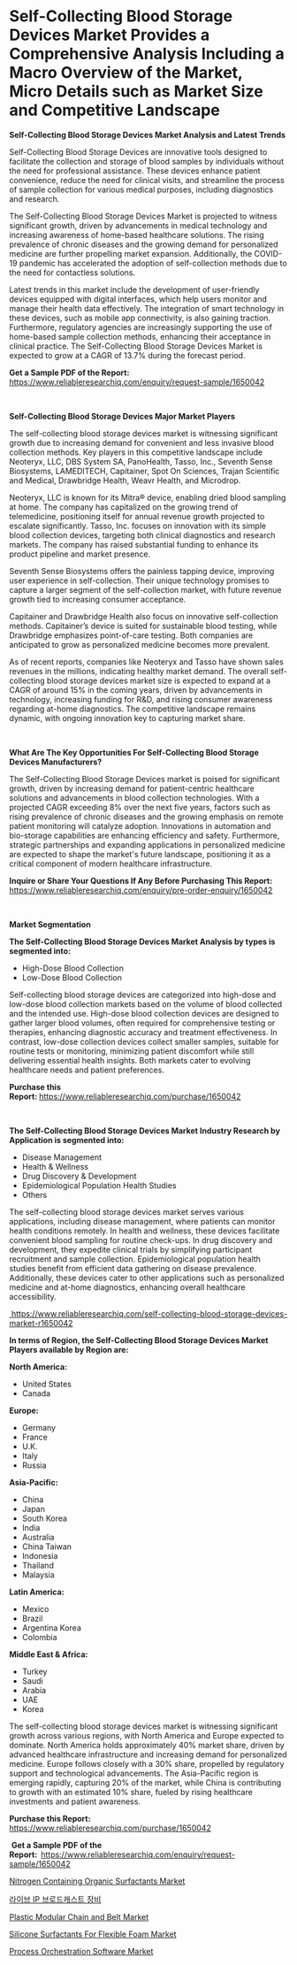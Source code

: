<p><h1>Self-Collecting Blood Storage Devices Market Provides a Comprehensive Analysis Including a Macro Overview of the Market, Micro Details such as Market Size and Competitive Landscape</h1></p><p><strong>Self-Collecting Blood Storage Devices Market Analysis and Latest Trends</strong></p>
<p><p>Self-Collecting Blood Storage Devices are innovative tools designed to facilitate the collection and storage of blood samples by individuals without the need for professional assistance. These devices enhance patient convenience, reduce the need for clinical visits, and streamline the process of sample collection for various medical purposes, including diagnostics and research.</p><p>The Self-Collecting Blood Storage Devices Market is projected to witness significant growth, driven by advancements in medical technology and increasing awareness of home-based healthcare solutions. The rising prevalence of chronic diseases and the growing demand for personalized medicine are further propelling market expansion. Additionally, the COVID-19 pandemic has accelerated the adoption of self-collection methods due to the need for contactless solutions.</p><p>Latest trends in this market include the development of user-friendly devices equipped with digital interfaces, which help users monitor and manage their health data effectively. The integration of smart technology in these devices, such as mobile app connectivity, is also gaining traction. Furthermore, regulatory agencies are increasingly supporting the use of home-based sample collection methods, enhancing their acceptance in clinical practice. The Self-Collecting Blood Storage Devices Market is expected to grow at a CAGR of 13.7% during the forecast period.</p></p>
<p><strong>Get a Sample PDF of the Report:&nbsp;</strong> <a href="https://www.reliableresearchiq.com/enquiry/request-sample/1650042?utm_campaign=99&utm_medium=2&utm_source=Github&utm_content=ia&utm_term=08122024&utm_id=self-collecting-blood-storage-devices">https://www.reliableresearchiq.com/enquiry/request-sample/1650042</a></p>
<p>&nbsp;</p>
<p><strong>Self-Collecting Blood Storage Devices Major Market Players</strong></p>
<p><p>The self-collecting blood storage devices market is witnessing significant growth due to increasing demand for convenient and less invasive blood collection methods. Key players in this competitive landscape include Neoteryx, LLC, DBS System SA, PanoHealth, Tasso, Inc., Seventh Sense Biosystems, LAMEDITECH, Capitainer, Spot On Sciences, Trajan Scientific and Medical, Drawbridge Health, Weavr Health, and Microdrop.</p><p>Neoteryx, LLC is known for its Mitra® device, enabling dried blood sampling at home. The company has capitalized on the growing trend of telemedicine, positioning itself for annual revenue growth projected to escalate significantly. Tasso, Inc. focuses on innovation with its simple blood collection devices, targeting both clinical diagnostics and research markets. The company has raised substantial funding to enhance its product pipeline and market presence.</p><p>Seventh Sense Biosystems offers the painless tapping device, improving user experience in self-collection. Their unique technology promises to capture a larger segment of the self-collection market, with future revenue growth tied to increasing consumer acceptance.</p><p>Capitainer and Drawbridge Health also focus on innovative self-collection methods. Capitainer’s device is suited for sustainable blood testing, while Drawbridge emphasizes point-of-care testing. Both companies are anticipated to grow as personalized medicine becomes more prevalent.</p><p>As of recent reports, companies like Neoteryx and Tasso have shown sales revenues in the millions, indicating healthy market demand. The overall self-collecting blood storage devices market size is expected to expand at a CAGR of around 15% in the coming years, driven by advancements in technology, increasing funding for R&D, and rising consumer awareness regarding at-home diagnostics. The competitive landscape remains dynamic, with ongoing innovation key to capturing market share.</p></p>
<p>&nbsp;</p>
<p><strong>What Are The Key Opportunities For Self-Collecting Blood Storage Devices Manufacturers?</strong></p>
<p><p>The Self-Collecting Blood Storage Devices market is poised for significant growth, driven by increasing demand for patient-centric healthcare solutions and advancements in blood collection technologies. With a projected CAGR exceeding 8% over the next five years, factors such as rising prevalence of chronic diseases and the growing emphasis on remote patient monitoring will catalyze adoption. Innovations in automation and bio-storage capabilities are enhancing efficiency and safety. Furthermore, strategic partnerships and expanding applications in personalized medicine are expected to shape the market's future landscape, positioning it as a critical component of modern healthcare infrastructure.</p></p>
<p><strong>Inquire or Share Your Questions If Any Before Purchasing This Report:</strong> <a href="https://www.reliableresearchiq.com/enquiry/pre-order-enquiry/1650042?utm_campaign=99&utm_medium=2&utm_source=Github&utm_content=ia&utm_term=08122024&utm_id=self-collecting-blood-storage-devices">https://www.reliableresearchiq.com/enquiry/pre-order-enquiry/1650042</a></p>
<p>&nbsp;</p>
<p><strong>Market Segmentation</strong></p>
<p><strong>The Self-Collecting Blood Storage Devices Market Analysis by types is segmented into:</strong></p>
<p><ul><li>High-Dose Blood Collection</li><li>Low-Dose Blood Collection</li></ul></p>
<p><p>Self-collecting blood storage devices are categorized into high-dose and low-dose blood collection markets based on the volume of blood collected and the intended use. High-dose blood collection devices are designed to gather larger blood volumes, often required for comprehensive testing or therapies, enhancing diagnostic accuracy and treatment effectiveness. In contrast, low-dose collection devices collect smaller samples, suitable for routine tests or monitoring, minimizing patient discomfort while still delivering essential health insights. Both markets cater to evolving healthcare needs and patient preferences.</p></p>
<p><strong>Purchase this Report:&nbsp;</strong><a href="https://www.reliableresearchiq.com/purchase/1650042?utm_campaign=99&utm_medium=2&utm_source=Github&utm_content=ia&utm_term=08122024&utm_id=self-collecting-blood-storage-devices">https://www.reliableresearchiq.com/purchase/1650042</a></p>
<p>&nbsp;</p>
<p><strong>The Self-Collecting Blood Storage Devices Market Industry Research by Application is segmented into:</strong></p>
<p><ul><li>Disease Management</li><li>Health & Wellness</li><li>Drug Discovery & Development</li><li>Epidemiological Population Health Studies</li><li>Others</li></ul></p>
<p><p>The self-collecting blood storage devices market serves various applications, including disease management, where patients can monitor health conditions remotely. In health and wellness, these devices facilitate convenient blood sampling for routine check-ups. In drug discovery and development, they expedite clinical trials by simplifying participant recruitment and sample collection. Epidemiological population health studies benefit from efficient data gathering on disease prevalence. Additionally, these devices cater to other applications such as personalized medicine and at-home diagnostics, enhancing overall healthcare accessibility.</p></p>
<p><a href="https://www.reliableresearchiq.com/self-collecting-blood-storage-devices-market-r1650042?utm_campaign=99&utm_medium=2&utm_source=Github&utm_content=ia&utm_term=08122024&utm_id=self-collecting-blood-storage-devices">&nbsp;https://www.reliableresearchiq.com/self-collecting-blood-storage-devices-market-r1650042</a></p>
<p><strong>In terms of Region, the Self-Collecting Blood Storage Devices Market Players available by Region are:</strong></p>
<p>
    <p> <strong> North America: </strong>
        <ul>
            <li>United States</li>
            <li>Canada</li>
        </ul>
        </p> 
    <p> <strong> Europe: </strong>
        <ul>
            <li>Germany</li>
            <li>France</li>
            <li>U.K.</li>
            <li>Italy</li>
            <li>Russia</li>
        </ul>
        </p> 
    <p> <strong> Asia-Pacific: </strong>
        <ul>
            <li>China</li>
            <li>Japan</li>
            <li>South Korea</li>
            <li>India</li>
            <li>Australia</li>
            <li>China Taiwan</li>
            <li>Indonesia</li>
            <li>Thailand</li>
            <li>Malaysia</li>
        </ul>
        </p> 
    <p> <strong> Latin America: </strong>
        <ul>
            <li>Mexico</li>
            <li>Brazil</li>
            <li>Argentina Korea</li>
            <li>Colombia</li>
        </ul>
        </p> 
    <p> <strong> Middle East & Africa: </strong>
        <ul>
            <li>Turkey</li>
            <li>Saudi</li>
            <li>Arabia</li>
            <li>UAE</li>
            <li>Korea</li>
        </ul>
    </p>
    </p>
<p><p>The self-collecting blood storage devices market is witnessing significant growth across various regions, with North America and Europe expected to dominate. North America holds approximately 40% market share, driven by advanced healthcare infrastructure and increasing demand for personalized medicine. Europe follows closely with a 30% share, propelled by regulatory support and technological advancements. The Asia-Pacific region is emerging rapidly, capturing 20% of the market, while China is contributing to growth with an estimated 10% share, fueled by rising healthcare investments and patient awareness.</p></p>
<p><strong>Purchase this Report: </strong><a href="https://www.reliableresearchiq.com/purchase/1650042?utm_campaign=99&utm_medium=2&utm_source=Github&utm_content=ia&utm_term=08122024&utm_id=self-collecting-blood-storage-devices">https://www.reliableresearchiq.com/purchase/1650042</a></p>
<p>&nbsp;<strong>Get a Sample PDF of the Report:&nbsp;&nbsp;</strong><a href="https://www.reliableresearchiq.com/enquiry/request-sample/1650042?utm_campaign=99&utm_medium=2&utm_source=Github&utm_content=ia&utm_term=08122024&utm_id=self-collecting-blood-storage-devices">https://www.reliableresearchiq.com/enquiry/request-sample/1650042</a></p>
<p><strong></strong></p>
<p><p><a href="https://www.linkedin.com/pulse/compreh-proposis-fbaif?utm_campaign=99&utm_medium=2&utm_source=Github&utm_content=ia&utm_term=08122024&utm_id=self-collecting-blood-storage-devices">Nitrogen Containing Organic Surfactants Market</a></p><p><a href="https://github.com/sougarounis/Market-Research-Report-List-6/blob/main/906137327371.md?utm_campaign=99&utm_medium=2&utm_source=Github&utm_content=ia&utm_term=08122024&utm_id=self-collecting-blood-storage-devices">라이브 IP 브로드캐스트 장비</a></p><p><a href="https://issuu.com/reportprime-2/docs/plastic-modular-chain-and-belt-market-size-2030.pp?utm_campaign=99&utm_medium=2&utm_source=Github&utm_content=ia&utm_term=08122024&utm_id=self-collecting-blood-storage-devices">Plastic Modular Chain and Belt Market</a></p><p><a href="https://www.linkedin.com/pulse/market-insights-revenue-forecast-silicone-surfactants-0n7me?utm_campaign=99&utm_medium=2&utm_source=Github&utm_content=ia&utm_term=08122024&utm_id=self-collecting-blood-storage-devices">Silicone Surfactants For Flexible Foam Market</a></p><p><a href="https://issuu.com/reportprime-2/docs/process-orchestration-software-market-size-2030.pp?utm_campaign=99&utm_medium=2&utm_source=Github&utm_content=ia&utm_term=08122024&utm_id=self-collecting-blood-storage-devices">Process Orchestration Software Market</a></p></p>